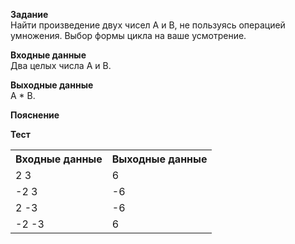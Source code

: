 **Задание**  
Найти произведение двух чисел A и B, не пользуясь операцией умножения. Выбор формы цикла на ваше усмотрение.  

**Входные данные**  
Два целых числа A и B.  

**Выходные данные**  
A * B.  

**Пояснение**  

**Тест**  
<table>
  <tr>
    <th>Входные данные</th>
    <th>Выходные данные</th>
  </tr>
  <tr>
    <td>2 3</td>
    <td>6</td>
  </tr>
  <tr>
    <td>-2 3</td>
    <td>-6</td>
  </tr>
  <tr>
    <td>2 -3</td>
    <td>-6</td>
  </tr>
  <tr>
    <td>-2 -3</td>
    <td>6</td>
  </tr>
</table>
